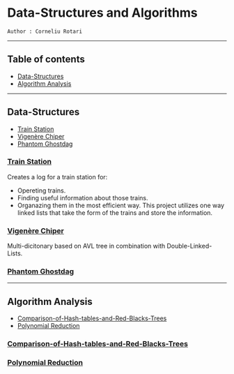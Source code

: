 # Data-Structures and Algorithms

`Author : Corneliu Rotari`

---

## Table of contents

- [Data-Structures](#data-structures)
- [Algorithm Analysis](#algorithm-analysis)

---

## Data-Structures

- [Train Station](#train-station)
- [Vigenère Chiper](#vigenère-chiper)
- [Phantom Ghostdag](#phantom-ghostdag)

### [Train Station](./data-structures/Train-Station)

Creates a log for a train station for:

- Opereting trains.
- Finding useful information about those trains.
- Organazing them in the most efficient way.
This project utilizes one way linked lists that take the form of the trains and store the information.

### [Vigenère Chiper](./data-structures/Vigenère-Chiper)

Multi-dicitonary based on AVL tree in combination with Double-Linked-Lists.

### [Phantom Ghostdag](./data-structures/Phantom-Ghostdag)

---

## Algorithm Analysis

- [Comparison-of-Hash-tables-and-Red-Blacks-Trees](#comparison-of-hash-tables-and-red-blacks-trees)
- [Polynomial Reduction](#polynomial-reduction)

### [Comparison-of-Hash-tables-and-Red-Blacks-Trees](Comparison-of-Hash-tables-and-Red-Blacks-Trees)

### [Polynomial Reduction](Polynomial-Reduction)
